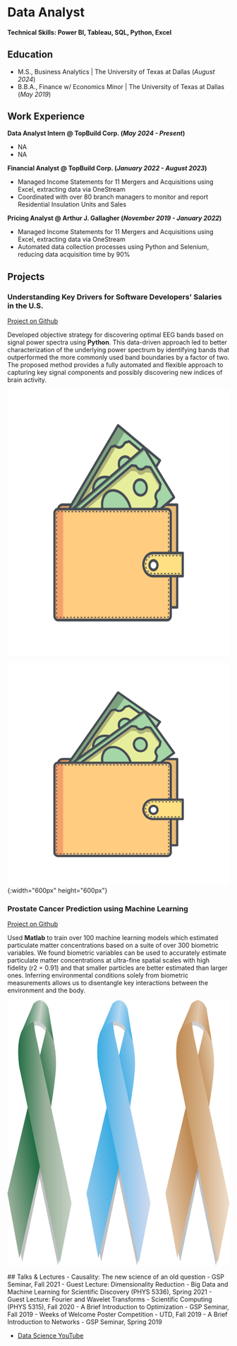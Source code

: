 # Data Analyst

#### Technical Skills: Power BI, Tableau, SQL, Python, Excel

## Education						       		
- M.S., Business Analytics | The University of Texas at Dallas (_August 2024_)	 			        		
- B.B.A., Finance w/ Economics Minor | The University of Texas at Dallas (_May 2019_)

## Work Experience
**Data Analyst Intern @ TopBuild Corp. (_May 2024 - Present_)**
- NA
- NA
  
**Financial Analyst @ TopBuild Corp. (_January 2022 - August 2023_)**
- Managed Income Statements for 11 Mergers and Acquisitions using Excel, extracting data via OneStream
- Coordinated with over 80 branch managers to monitor and report Residential Insulation Units and Sales

**Pricing Analyst @ Arthur J. Gallagher (_November 2019 - January 2022_)**
- Managed Income Statements for 11 Mergers and Acquisitions using Excel, extracting data via OneStream
- Automated data collection processes using Python and Selenium, reducing data acquisition time by 90%

## Projects
### Understanding Key Drivers for Software Developers' Salaries in the U.S.
[Project on Github](https://www.mdpi.com/1424-8220/22/8/3048)

Developed objective strategy for discovering optimal EEG bands based on signal power spectra using **Python**. This data-driven approach led to better characterization of the underlying power spectrum by identifying bands that outperformed the more commonly used band boundaries by a factor of two. The proposed method provides a fully automated and flexible approach to capturing key signal components and possibly discovering new indices of brain activity.

<p align="center">
  <img src="/images/dollar_wallet_700.png" width="600" height="600" alt="test">
</p>

![test](/images/dollar_wallet_700.png){:width="600px" height="600px"}

### Prostate Cancer Prediction using Machine Learning
[Project on Github](https://www.mdpi.com/1424-8220/22/11/4240)

Used **Matlab** to train over 100 machine learning models which estimated particulate matter concentrations based on a suite of over 300 biometric variables. We found biometric variables can be used to accurately estimate particulate matter concentrations at ultra-fine spatial scales with high fidelity (r2 = 0.91) and that smaller particles are better estimated than larger ones. Inferring environmental conditions solely from biometric measurements allows us to disentangle key interactions between the environment and the body.

<p align="center">
  <img src="/images/prostate_cancer.png" width="800" height="600" alt="test">
</p>
## Talks & Lectures
- Causality: The new science of an old question - GSP Seminar, Fall 2021
- Guest Lecture: Dimensionality Reduction - Big Data and Machine Learning for Scientific Discovery (PHYS 5336), Spring 2021
- Guest Lecture: Fourier and Wavelet Transforms - Scientific Computing (PHYS 5315), Fall 2020
- A Brief Introduction to Optimization - GSP Seminar, Fall 2019
- Weeks of Welcome Poster Competition - UTD, Fall 2019
- A Brief Introduction to Networks - GSP Seminar, Spring 2019

- [Data Science YouTube](https://www.youtube.com/channel/UCa9gErQ9AE5jT2DZLjXBIdA)
